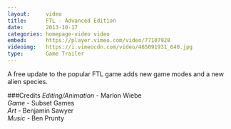 ```yaml
---
layout:     video
title:      FTL - Advanced Edition
date:       2013-10-17
categories: homepage-video video
embed:      https://player.vimeo.com/video/77107928
videoimg:   https://i.vimeocdn.com/video/465091931_640.jpg
type:       Game Trailer
---
```


A free update to the popular FTL game adds new game modes and a new alien species.

###Credits
_Editing/Animation_ - Marlon Wiebe  
_Game_ - Subset Games  
_Art_ - Benjamin Sawyer    
_Music_ - Ben Prunty  
